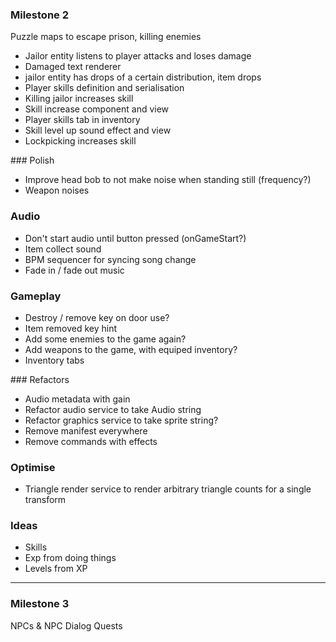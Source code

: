 
### Milestone 2
Puzzle maps to escape prison, killing enemies

* Jailor entity listens to player attacks and loses damage
* Damaged text renderer 
* jailor entity has drops of a certain distribution, item drops
* Player skills definition and serialisation
* Killing jailor increases skill
* Skill increase component and view
* Player skills tab in inventory
* Skill level up sound effect and view
* Lockpicking increases skill

### Polish 
* Improve head bob to not make noise when standing still (frequency?)
* Weapon noises

### Audio
* Don't start audio until button pressed (onGameStart?)
* Item collect sound
* BPM sequencer for syncing song change
* Fade in / fade out music

### Gameplay
* Destroy / remove key on door use?
* Item removed key hint
* Add some enemies to the game again?
* Add weapons to the game, with equiped inventory?
* Inventory tabs

### Refactors
* Audio metadata with gain 
* Refactor audio service to take Audio string
* Refactor graphics service to take sprite string?
* Remove manifest everywhere
* Remove commands with effects

### Optimise
* Triangle render service to render arbitrary triangle counts for a single transform


### Ideas
* Skills
* Exp from doing things
* Levels from XP

-------


### Milestone 3 
NPCs & NPC Dialog
Quests


